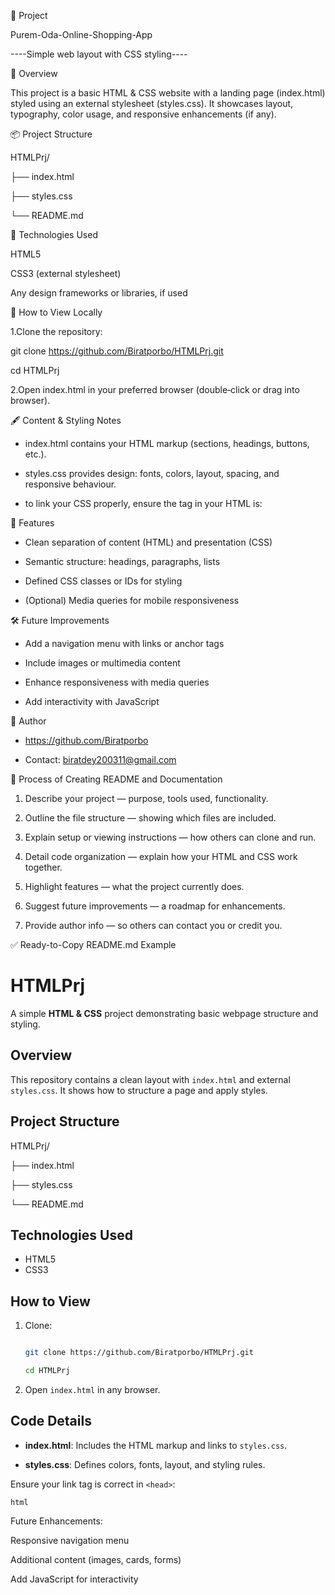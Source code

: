 



📌 Project



Purem-Oda-Online-Shopping-App

----Simple web layout with CSS styling----





📄 Overview


This project is a basic HTML & CSS website with a landing page (index.html) styled
using an external stylesheet (styles.css). It showcases layout, typography, color usage, and responsive enhancements (if any).





📦 Project Structure


HTMLPrj/

├── index.html

├── styles.css

└── README.md





🔧 Technologies Used

HTML5

CSS3 (external stylesheet)

Any design frameworks or libraries, if used





🚀 How to View Locally


1.Clone the repository:

git clone https://github.com/Biratporbo/HTMLPrj.git

cd HTMLPrj


2.Open index.html in your preferred browser (double‑click or drag into browser).





🖋️ Content & Styling Notes


* index.html contains your HTML markup (sections, headings, buttons, etc.).


* styles.css provides design: fonts, colors, layout, spacing, and responsive behaviour.


* to link your CSS properly, ensure the <link> tag in your HTML is:
  
  <link rel="stylesheet" href="styles.css">





📘 Features


* Clean separation of content (HTML) and presentation (CSS)


* Semantic structure: headings, paragraphs, lists


* Defined CSS classes or IDs for styling


* (Optional) Media queries for mobile responsiveness





🛠️ Future Improvements


* Add a navigation menu with links or anchor tags

* Include images or multimedia content

* Enhance responsiveness with media queries

* Add interactivity with JavaScript





👤 Author

* https://github.com/Biratporbo


* Contact: biratdey200311@gmail.com





🧭 Process of Creating README and Documentation


1. Describe your project — purpose, tools used, functionality.

2. Outline the file structure — showing which files are included.

3. Explain setup or viewing instructions — how others can clone and run.

4. Detail code organization — explain how your HTML and CSS work together.

5. Highlight features — what the project currently does.

6. Suggest future improvements — a roadmap for enhancements.

7. Provide author info — so others can contact you or credit you.





✅ Ready-to-Copy README.md Example


# HTMLPrj

A simple **HTML & CSS** project demonstrating basic webpage structure and styling.

## Overview

This repository contains a clean layout with `index.html` and external `styles.css`. It shows how to structure a page and apply styles.

## Project Structure


HTMLPrj/

├── index.html

├── styles.css

└── README.md



## Technologies Used

- HTML5  
- CSS3


## How to View

1. Clone:

    ```bash
    
    git clone https://github.com/Biratporbo/HTMLPrj.git
    
    cd HTMLPrj
    
    ```
    
3. Open `index.html` in any browser.

## Code Details

- **index.html**: Includes the HTML markup and links to `styles.css`.

- **styles.css**: Defines colors, fonts, layout, and styling rules.

Ensure your link tag is correct in `<head>`:

```html```

<link rel="stylesheet" href="styles.css">





Future Enhancements: 


Responsive navigation menu

Additional content (images, cards, forms)

Add JavaScript for interactivity
